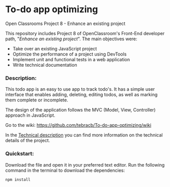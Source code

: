 # To-do app optimizing
 Open Classrooms Project 8 - Enhance an existing project
 
 This repository includes Project 8 of OpenClassroom's Front-End developer path, "_Enhance an existing project_".
The main objectives were:
* Take over an existing JavaScript project
* Optimize the performance of a project using DevTools
* Implement unit and functional tests in a web application
* Write technical documentation


### Description: 

This todo app is an easy to use app to track todo's. It has a simple user interface that enables adding, deleting, editing todos, as well as marking them complete or incomplete.


The design of the application follows the MVC (Model, View, Controller) approach in JavaScript. 

Go to the wiki: https://github.com/tebracb/To-do-app-optimizing/wiki

In the [Technical description](https://github.com/tebracb/To-do-app-optimizing/wiki/Technical-description) you can find more information on the technical details of the project.

### Quickstart:

Download the file and open it in your preferred text editor. Run the following command in the terminal to download the dependencies:

`npm install`
